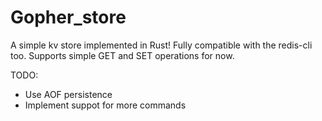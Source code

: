 # Gopher_store

A simple kv store implemented in Rust! Fully compatible with the redis-cli too.
Supports simple GET and SET operations for now.

TODO:

- Use AOF persistence
- Implement suppot for more commands
